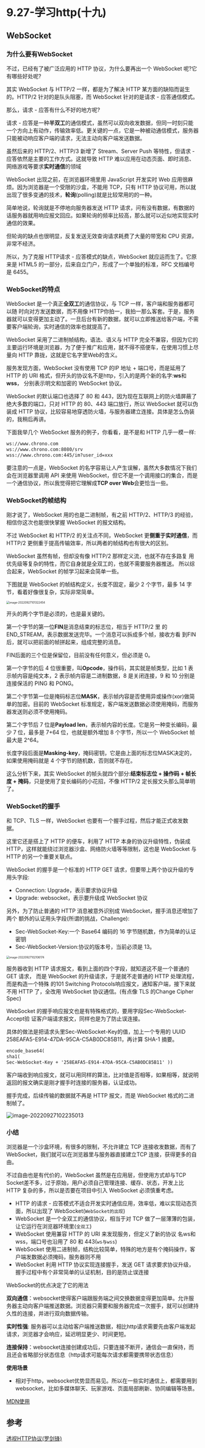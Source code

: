 # 9.27-学习http(十九)

##  **WebSocket**

### **为什么要有WebSocket**

不过，已经有了被广泛应用的 HTTP 协议，为什么要再出一个 WebSocket 呢?它有哪些好处呢?

其实 WebSocket 与 HTTP/2 一样，都是为了解决 HTTP 某方面的缺陷而诞生的。HTTP/2 针对的是队头阻塞，而 WebSocket 针对的是请求 - 应答通信模式。

那么，请求 - 应答有什么不好的地方呢?

请求 - 应答是一种**半双工**的通信模式，虽然可以双向收发数据，但同一时刻只能一个方向上有动作，传输效率低。更关键的一点，它是一种被动通信模式，服务器只能被动响应客户端的请求，无法主动向客户端发送数据。

虽然后来的 HTTP/2、HTTP/3 新增了 Stream、Server Push 等特性，但请求 - 应答依然是主要的工作方式。这就导致 HTTP 难以应用在动态页面、即时消息、网络游戏等要求**实时通信**的领域

 WebSocket 出现之前，在浏览器环境里用 JavaScript 开发实时 Web 应用很麻烦。因为浏览器是一个受限的沙盒，不能用 TCP，只有 HTTP 协议可用，所以就出现了很多变通的技术，**轮询**(polling)就是比较常用的的一种。

简单地说，轮询就是不停地向服务器发送 HTTP 请求，问有没有数据，有数据的话服务器就用响应报文回应。如果轮询的频率比较高，那么就可以近似地实现实时通信的效果。

但轮询的缺点也很明显，反复发送无效查询请求耗费了大量的带宽和 CPU 资源，非常不经济。

所以，为了克服 HTTP请求 - 应答模式的缺点，WebSocket 就应运而生了。它原来是 HTML5 的一部分，后来自立门户，形成了一个单独的标准，RFC 文档编号是 6455。

### **WebSocket的特点**

WebSocket 是一个真正**全双工**的通信协议，与 TCP 一样，客户端和服务器都可以随 时向对方发送数据，而不用像 HTTP你拍一，我拍一那么客套。于是，服务器就可以变得更加主动了。一旦后台有新的数据，就可以立即推送给客户端，不需要客户端轮询，实时通信的效率也就提高了。

WebSocket 采用了二进制帧结构，语法、语义与 HTTP 完全不兼容，但因为它的主要运行环境是浏览器，为了便于推广和应用，就不得不搭便车，在使用习惯上尽量向 HTTP 靠拢，这就是它名字里Web的含义。

服务发现方面，WebSocket 没有使用 TCP 的IP 地址 + 端口号，而是延用了 HTTP 的 URI 格式，但开头的协议名不是http，引入的是两个新的名字:**ws**和**wss**， 分别表示明文和加密的 WebSocket 协议。

WebSocket 的默认端口也选择了 80 和 443，因为现在互联网上的防火墙屏蔽了绝大多数的端口，只对 HTTP 的 80、443 端口放行，所以 WebSocket 就可以伪装成 HTTP 协议，比较容易地穿透防火墙，与服务器建立连接。具体是怎么伪装的，我稍后再讲。

下面我举几个 WebSocket 服务的例子，你看看，是不是和 HTTP 几乎一模一样:

```html
ws://www.chrono.com
ws://www.chrono.com:8080/srv
wss://www.chrono.com:445/im?user_id=xxx
```

要注意的一点是，WebSocket 的名字容易让人产生误解，虽然大多数情况下我们会在浏览器里调用 API 来使用 WebSocket，但它不是一个调用接口的集合，而是一个通信协议，所以我觉得把它理解成**TCP over Web**会更恰当一些。

### **WebSocket的帧结构**

刚才说了，WebSocket 用的也是二进制帧，有之前 HTTP/2、HTTP/3 的经验，相信你这次也能很快掌握 WebSocket 的报文结构。

不过 WebSocket 和 HTTP/2 的关注点不同，WebSocket 更**侧重于实时通信**，而 HTTP/2 更侧重于提高传输效率，所以两者的帧结构也有很大的区别。

WebSocket 虽然有帧，但却没有像 HTTP/2 那样定义流，也就不存在多路复 用优先级等复杂的特性，而它自身就是全双工的，也就不需要服务器推送。 所以综合起来，WebSocket 的帧学习起来会简单一些。

下图就是 WebSocket 的帧结构定义，长度不固定，最少 2 个字节，最多 14 字节，看着好像很复杂，实际非常简单。

<img src="./assets/image-20220927101322454.png" alt="image-20220927101322454" style="zoom:50%;" />

开头的两个字节是必须的，也是最关键的。

第一个字节的第一位**FIN**是消息结束的标志位，相当于 HTTP/2 里 的END_STREAM，表示数据发送完毕。一个消息可以拆成多个帧，接收方看 到FIN后，就可以把前面的帧拼起来，组成完整的消息。

FIN后面的三个位是保留位，目前没有任何意义，但必须是 0。

第一个字节的后 4 位很重要，叫**Opcode**，操作码，其实就是帧类型，比如 1 表示帧内容是纯文本，2 表示帧内容是二进制数据，8 是关闭连接，9 和 10 分别是连接保活的 PING 和 PONG。

第二个字节第一位是掩码标志位**MASK**，表示帧内容是否使用异或操作(xor)做简单的加密。目前的 WebSocket 标准规定，客户端发送数据必须使用掩码，而服务器发送则必须不使用掩码。

第二个字节后 7 位是**Payload len**，表示帧内容的长度。它是另一种变长编码，最少 7 位，最多是 7+64 位，也就是额外增加 8 个字节，所以一个 WebSocket 帧最大是 2^64。

长度字段后面是**Masking-key**，掩码密钥，它是由上面的标志位MASK决定的， 如果使用掩码就是 4 个字节的随机数，否则就不存在。

这么分析下来，其实 WebSocket 的帧头就四个部分:**结束标志位 + 操作码 + 帧长度 + 掩码**，只是使用了变长编码的小花招，不像 HTTP/2 定长报文头那么简单明了。

### **WebSocket的握手**

和 TCP、TLS 一样，WebSocket 也要有一个握手过程，然后才能正式收发数据。

这里它还是搭上了 HTTP 的便车，利用了 HTTP 本身的协议升级特性，伪装成 HTTP，这样就能绕过浏览器沙盒、网络防火墙等等限制，这也是 WebSocket 与 HTTP 的另一个重要关联点。

WebSocket 的握手是一个标准的 HTTP GET 请求，但要带上两个协议升级的专用头字段:

- Connection: Upgrade，表示要求协议升级
-  Upgrade: websocket，表示要升级成 WebSocket 协议

另外，为了防止普通的 HTTP 消息被意外识别成 WebSocket，握手消息还增加了两个 额外的认证用头字段(所谓的挑战，Challenge):

- Sec-WebSocket-Key:一个 Base64 编码的 16 字节随机数，作为简单的认证密钥
- Sec-WebSocket-Version:协议的版本号，当前必须是 13。

<img src="./assets/image-20220927102106174.png" alt="image-20220927102106174" style="zoom:50%;" />

服务器收到 HTTP 请求报文，看到上面的四个字段，就知道这不是一个普通的 GET 请求， 而是 WebSocket 的升级请求，于是就不走普通的 HTTP 处理流程，而是构造一个特殊 的101 Switching Protocols响应报文，通知客户端，接下来就不用 HTTP 了，全改用 WebSocket 协议通信。(有点像 TLS 的Change Cipher Spec)

WebSocket 的握手响应报文也是有特殊格式的，要用字段Sec-WebSocket-Accept验 证客户端请求报文，同样也是为了防止误连接。

具体的做法是把请求头里Sec-WebSocket-Key的值，加上一个专用的 UUID 258EAFA5-E914-47DA-95CA-C5AB0DC85B11，再计算 SHA-1 摘要。

```html
encode_base64(
sha1(
Sec-WebSocket-Key + '258EAFA5-E914-47DA-95CA-C5AB0DC85B11' ))
```

客户端收到响应报文，就可以用同样的算法，比对值是否相等，如果相等，就说明返回的报文确实是刚才握手时连接的服务器，认证成功。

握手完成，后续传输的数据就不再是 HTTP 报文，而是 WebSocket 格式的二进制帧了。

![image-20220927102235013](./assets/image-20220927102235013.png)



### **小结**

浏览器是一个沙盒环境，有很多的限制，不允许建立 TCP 连接收发数据，而有了 WebSocket，我们就可以在浏览器里与服务器直接建立TCP 连接，获得更多的自由。

不过自由也是有代价的，WebSocket 虽然是在应用层，但使用方式却与TCP Socket差不多，过于原始，用户必须自己管理连接、缓存、状态，开发上比 HTTP 复杂的多，所以是否要在项目中引入 WebSocket 必须慎重考虑。

- HTTP 的请求 - 应答模式不适合开发实时通信应用，效率低，难以实现动态页面，所以出现了 WebSocket(`WebSocket的出现`)
- WebSocket 是一个全双工的通信协议，相当于对 TCP 做了一层薄薄的包装， 让它运行在浏览器环境里(`全双工`)
- WebSocket 使用兼容 HTTP 的 URI 来发现服务，但定义了新的协议 名ws和wss，端口号也沿用了 80 和 443(`ws与wss`)
- WebSocket 使用二进制帧，结构比较简单，特殊的地方是有个掩码操作，客户端发数据必须掩码，服务器则不用
- WebSocket 利用 HTTP 协议实现连接握手，发送 GET 请求要求协议升级，握手过程中有个非常简单的认证机制，目的是防止误连接



WebSocket的优点决定了它的用法

**双向通信**：websocket使得客户端跟服务端之间交换数据变得更加简单。允许服务器主动向客户端推送数据。浏览器只需要和服务器完成一次握手，就可以创建持久性的连接，并进行双向数据传输。

**实时性强**: 服务器可以主动给客户端推送数据，相比http请求需要先由客户端发起请求，浏览器才会响应，延迟明显更少、时间更短。

**连接保持**：websocket连接创建成功后，只要连接不断开，通信会一直保持，而且还会省略部分状态信息（http请求可能每次请求都需要携带状态信息）



**使用场景**

- 相对于http，websocket优势显而易见。所以在一些实时通信上，都需要用到websocket，比如多媒体聊天、玩家游戏、页面局部刷新、协同编辑等场景。



[MDN使用](https://developer.mozilla.org/zh-CN/docs/Web/API/WebSocket)

## 参考

[透视HTTP协议(罗剑锋)](https://time.geekbang.org/column/intro/100029001)